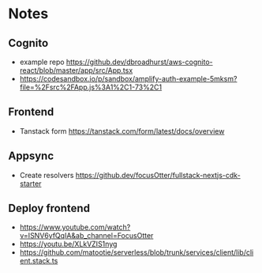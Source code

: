 # Notes

## Cognito

- example repo <https://github.dev/dbroadhurst/aws-cognito-react/blob/master/app/src/App.tsx>
- <https://codesandbox.io/p/sandbox/amplify-auth-example-5mksm?file=%2Fsrc%2FApp.js%3A1%2C1-73%2C1>

## Frontend

- Tanstack form <https://tanstack.com/form/latest/docs/overview>

## Appsync

- Create resolvers <https://github.dev/focusOtter/fullstack-nextjs-cdk-starter>

## Deploy frontend

- <https://www.youtube.com/watch?v=ISNV6yfQqIA&ab_channel=FocusOtter>
- <https://youtu.be/XLkVZIS1nyg>
- <https://github.com/matootie/serverless/blob/trunk/services/client/lib/client.stack.ts>
